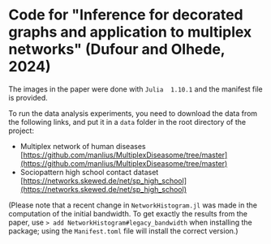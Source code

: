# Code for "Inference for decorated graphs and application to multiplex networks" (Dufour and Olhede, 2024)

The images in the paper were done with `Julia  1.10.1` and the manifest file is provided.

To run the data analysis experiments, you need to download the data from the following links, and put it in a `data` folder in the root directory of the project:
- Multiplex network of human diseases [https://github.com/manlius/MultiplexDiseasome/tree/master](https://github.com/manlius/MultiplexDiseasome/tree/master)
- Sociopattern high school contact dataset [https://networks.skewed.de/net/sp_high_school](https://networks.skewed.de/net/sp_high_school)


(Please note that a recent change in `NetworkHistogram.jl` was made in the computation of the initial bandwidth. To 
get exactly the results from the paper, use `> add NetworkHistogram#legacy_bandwidth` when installing the package; using the `Manifest.toml` file will install the correct version.)
